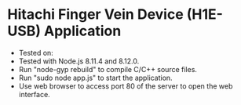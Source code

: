 # Hitachi Finger Vein Device (H1E-USB) Application

- Tested on:
 - Tested with Node.js 8.11.4 and 8.12.0.
- Run "node-gyp rebuild" to compile C/C++ source files.
- Run "sudo node app.js" to start the application.
- Use web browser to access port 80 of the server to open the web interface.